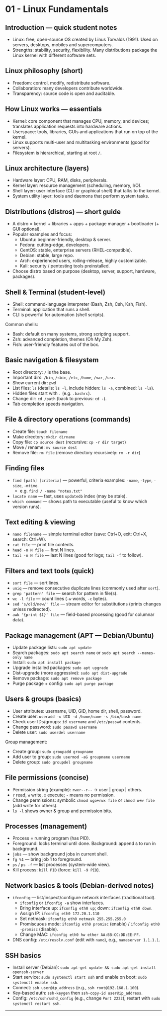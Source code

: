 
# 01 - Linux Fundamentals

## Introduction — quick student notes
- Linux: free, open-source OS created by Linus Torvalds (1991). Used on servers, desktops, mobiles and supercomputers.
- Strengths: stability, security, flexibility. Many distributions package the Linux kernel with different software sets.

## Linux philosophy (short)
- Freedom: control, modify, redistribute software.
- Collaboration: many developers contribute worldwide.
- Transparency: source code is open and auditable.

## How Linux works — essentials
- Kernel: core component that manages CPU, memory, and devices; translates application requests into hardware actions.
- Userspace: tools, libraries, GUIs and applications that run on top of the kernel.
- Linux supports multi-user and multitasking environments (good for servers).
- Filesystem is hierarchical, starting at root `/`.

## Linux architecture (layers)
- Hardware layer: CPU, RAM, disks, peripherals.
- Kernel layer: resource management (scheduling, memory, I/O).
- Shell layer: user interface (CLI or graphical shell) that talks to the kernel.
- System utility layer: tools and daemons that perform system tasks.

## Distributions (distros) — short guide
- A distro = kernel + libraries + apps + package manager + bootloader (+ GUI optional).
- Popular examples and focus:
	- Ubuntu: beginner-friendly, desktop & server.
	- Fedora: cutting-edge, developers.
	- CentOS: stable, enterprise servers (RHEL-compatible).
	- Debian: stable, large repo.
	- Arch: experienced users, rolling-release, highly customizable.
	- Kali: security / pentesting tools preinstalled.
- Choose distro based on purpose (desktop, server, support, hardware, packages).

## Shell & Terminal (student-level)
- Shell: command-language interpreter (Bash, Zsh, Csh, Ksh, Fish).
- Terminal: application that runs a shell.
- CLI is powerful for automation (shell scripts).

Common shells:
- Bash: default on many systems, strong scripting support.
- Zsh: advanced completion, themes (Oh My Zsh).
- Fish: user-friendly features out of the box.

## Basic navigation & filesystem
- Root directory: `/` is the base.
- Important dirs: `/bin`, `/sbin`, `/etc`, `/home`, `/var`, `/usr`.
- Show current dir: `pwd`
- List files: `ls` (details: `ls -l`, include hidden: `ls -a`, combined: `ls -la`).
- Hidden files start with `.` (e.g. `.bashrc`).
- Change dir: `cd /path` (back to previous: `cd -`).
- Tab completion speeds navigation.

## File & directory operations (commands)
- Create file: `touch filename`
- Make directory: `mkdir dirname`
- Copy file: `cp source dest` (recursive: `cp -r dir target`)
- Move / rename: `mv source dest`
- Remove file: `rm file` (remove directory recursively: `rm -r dir`)

## Finding files
- `find [path] [criteria]` — powerful, criteria examples: `-name`, `-type`, `-size`, `-mtime`.
	- e.g. `find / -name "notes.txt"`
- `locate name` — fast, uses `updatedb` index (may be stale).
- `which command` — shows path to executable (useful to know which version runs).

## Text editing & viewing
- `nano filename` — simple terminal editor (save: Ctrl+O, exit: Ctrl+X, search: Ctrl+W).
- `cat file` — print file contents.
- `head -n N file` — first N lines.
- `tail -n N file` — last N lines (good for logs; `tail -f` to follow).

## Filters and text tools (quick)
- `sort file` — sort lines.
- `uniq` — remove consecutive duplicate lines (commonly used after `sort`).
- `grep 'pattern' file` — search for pattern in file(s).
- `wc -l file` — count lines (`-w` words, `-c` bytes).
- `sed 's/old/new/' file` — stream editor for substitutions (prints changes unless redirected).
- `awk '{print $1}' file` — field-based processing (good for columnar data).

## Package management (APT — Debian/Ubuntu)
- Update package lists: `sudo apt update`
- Search packages: `sudo apt search name` or `sudo apt search --names-only name`
- Install: `sudo apt install package`
- Upgrade installed packages: `sudo apt upgrade`
- Dist-upgrade (more aggressive): `sudo apt dist-upgrade`
- Remove package: `sudo apt remove package`
- Purge package + config: `sudo apt purge package`

## Users & groups (basics)
- User attributes: username, UID, GID, home dir, shell, password.
- Create user: `useradd -u UID -d /home/name -s /bin/bash name`
- Check user IDs/groups: `id username` and `/etc/passwd` contents.
- Change password: `sudo passwd username`
- Delete user: `sudo userdel username`

Group management:
- Create group: `sudo groupadd groupname`
- Add user to group: `sudo usermod -aG groupname username`
- Delete group: `sudo groupdel groupname`

## File permissions (concise)
- Permission string (example): `rwxr--r--` → user | group | others.
- `r` read, `w` write, `x` execute; `-` means no permission.
- Change permissions: symbolic `chmod ugo+rwx file` or `chmod o+w file` (add write for others).
- `ls -l` shows owner & group and permission bits.

## Processes (management)
- Process = running program (has PID).
- Foreground: locks terminal until done. Background: append `&` to run in background.
- `jobs` — show background jobs in current shell.
- `fg %1` — bring job 1 to foreground.
- `ps` / `ps -f` — list processes (system-wide view).
- Kill process: `kill PID` (force: `kill -9 PID`).

## Network basics & tools (Debian-derived notes)
- `ifconfig` — list/inspect/configure network interfaces (traditional tool).
	- `ifconfig` or `ifconfig -a` show interfaces.
	- Bring interface up: `ifconfig eth0 up`; down: `ifconfig eth0 down`.
	- Assign IP: `ifconfig eth0 172.20.1.110`
	- Set netmask: `ifconfig eth0 netmask 255.255.255.0`
	- Promiscuous mode: `ifconfig eth0 promisc` (enable) / `ifconfig eth0 -promisc` (disable).
	- Change MAC: `ifconfig eth0 hw ether AA:BB:CC:DD:EE:FF`.
- DNS config: `/etc/resolv.conf` (edit with `nano`), e.g., `nameserver 1.1.1.1`.

## SSH basics
- Install server (Debian): `sudo apt-get update && sudo apt-get install openssh-server`
- Start service: `sudo systemctl start ssh` and enable on boot: `sudo systemctl enable ssh`.
- Connect: `ssh user@ip_address` (e.g., `ssh root@192.168.1.100`).
- Key-based auth: `ssh-keygen` then `ssh-copy-id user@ip_address`.
- Config: `/etc/ssh/sshd_config` (e.g., change `Port 2222`); restart with `sudo systemctl restart ssh`.

---

